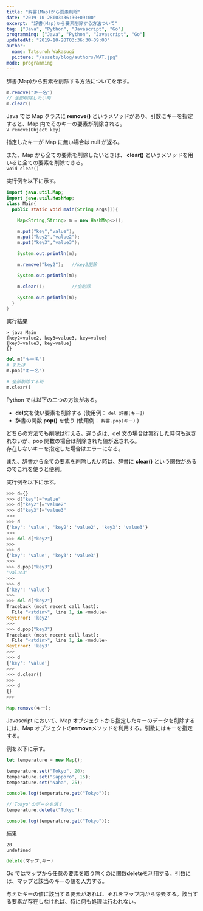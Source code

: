 ```yaml
---
title: "辞書(Map)から要素削除"
date: "2019-10-28T03:36:30+09:00"
excerpt: "辞書(Map)から要素削除する方法ついて"
tag: ["Java", "Python", "Javascript", "Go"]
programming: ["Java", "Python", "Javascript", "Go"]
updatedAt: "2019-10-28T03:36:30+09:00"
author:
  name: Tatsuroh Wakasugi
  picture: "/assets/blog/authors/WAT.jpg"
mode: programming
---
```


辞書(Map)から要素を削除する方法についてを示す。

<div class="note_content_by_programming_language" id="note_content_Java">

```java
m.remove("キー名")
// 全部削除したい時
m.clear()
```

Java では Map クラスに **remove()** というメソッドがあり、引数にキーを指定すると、Map 内でそのキーの要素が削除される。  
`V remove(Object key)`

指定したキーが Map に無い場合は null が返る。

また、Map から全ての要素を削除したいときは、 **clear()** というメソッドを用いると全ての要素を削除できる。  
`void clear()`

実行例を以下に示す。

```java
import java.util.Map;
import java.util.HashMap;
class Main{
  public static void main(String args[]){

    Map<String,String> m = new HashMap<>();

    m.put("key","value");
    m.put("key2","value2");
    m.put("key3","value3");

    System.out.println(m);

    m.remove("key2");   //key2削除

    System.out.println(m);

    m.clear();          //全削除

    System.out.println(m);
  }
}
```

実行結果

```
> java Main
{key2=value2, key3=value3, key=value}
{key3=value3, key=value}
{}
```

</div>
<div class="note_content_by_programming_language" id="note_content_Python">

```python
del m["キー名"]
# または
m.pop("キー名")

# 全部削除する時
m.clear()
```

Python では以下の二つの方法がある。

- **del**文を使い要素を削除する (使用例： `del 辞書[キー]`)
- 辞書の関数 **pop()** を使う (使用例： `辞書.pop(キー)` )

どちらの方法でも削除は行える。違う点は、del 文の場合は実行した時何も返されないが、pop 関数の場合は削除された値が返される。  
存在しないキーを指定した場合はエラーになる。

また、辞書から全ての要素を削除したい時は、辞書に **clear()** という関数があるのでこれを使うと便利。

実行例を以下に示す。

```python
>>> d={}
>>> d["key"]="value"
>>> d["key2"]="value2"
>>> d["key3"]="value3"
>>>
>>> d
{'key': 'value', 'key2': 'value2', 'key3': 'value3'}
>>>
>>> del d["key2"]
>>>
>>> d
{'key': 'value', 'key3': 'value3'}
>>>
>>> d.pop("key3")
'value3'
>>>
>>> d
{'key': 'value'}
>>>
>>> del d["key2"]
Traceback (most recent call last):
  File "<stdin>", line 1, in <module>
KeyError: 'key2'
>>>
>>> d.pop("key3")
Traceback (most recent call last):
  File "<stdin>", line 1, in <module>
KeyError: 'key3'
>>>
>>> d
{'key': 'value'}
>>>
>>> d.clear()
>>>
>>> d
{}
>>>
```

</div>
<div class="note_content_by_programming_language" id="note_content_Javascript">

```javascript
Map.remove(キー);
```

Javascript において、Map オブジェクトから指定したキーのデータを削除するには、Map オブジェクトの**remove**メソッドを利用する。引数にはキーを指定する。

例を以下に示す。

```javascript
let temperature = new Map();

temperature.set("Tokyo", 20);
temperature.set("Sapporo", 15);
temperature.set("Naha", 25);

console.log(temperature.get("Tokyo"));

//'Tokyo'のデータを消す
temperature.delete("Tokyo");

console.log(temperature.get("Tokyo"));
```

結果

```
20
undefined
```

</div>
<div class="note_content_by_programming_language" id="note_content_Go">

```go
delete(マップ,キー)
```

Go ではマップから任意の要素を取り除くのに関数**delete**を利用する。引数には、マップと該当のキーの値を入力する。

与えたキーの値に該当する要素があれば、それをマップ内から除去する。該当する要素が存在しなければ、特に何も処理は行われない。

</div>
